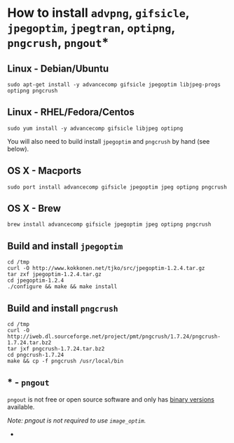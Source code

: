 # How to install `advpng`, `gifsicle`, `jpegoptim`, `jpegtran`, `optipng`, `pngcrush`, `pngout`*

## Linux - Debian/Ubuntu

    sudo apt-get install -y advancecomp gifsicle jpegoptim libjpeg-progs optipng pngcrush

## Linux - RHEL/Fedora/Centos

    sudo yum install -y advancecomp gifsicle libjpeg optipng
    
You will also need to build install `jpegoptim` and `pngcrush` by hand (see below).

## OS X - Macports

    sudo port install advancecomp gifsicle jpegoptim jpeg optipng pngcrush

## OS X - Brew

    brew install advancecomp gifsicle jpegoptim jpeg optipng pngcrush

## Build and install `jpegoptim`

    cd /tmp
    curl -O http://www.kokkonen.net/tjko/src/jpegoptim-1.2.4.tar.gz
    tar zxf jpegoptim-1.2.4.tar.gz
    cd jpegoptim-1.2.4
    ./configure && make && make install

## Build and install `pngcrush`

    cd /tmp
    curl -O http://iweb.dl.sourceforge.net/project/pmt/pngcrush/1.7.24/pngcrush-1.7.24.tar.bz2
    tar jxf pngcrush-1.7.24.tar.bz2
    cd pngcrush-1.7.24
    make && cp -f pngcrush /usr/local/bin

## * - `pngout`

`pngout` is not free or open source software and only has [binary versions](http://www.jonof.id.au/kenutils) available.

_Note: pngout is not required to use `image_optim`._

- 
